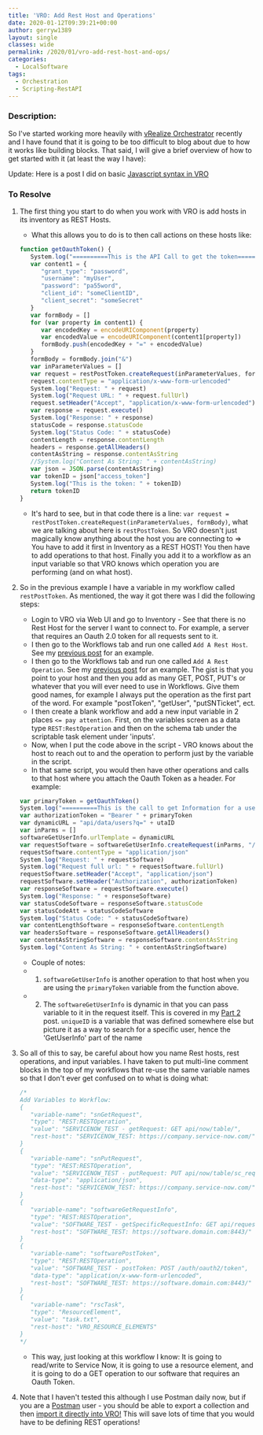 ```yaml
---
title: 'VRO: Add Rest Host and Operations'
date: 2020-01-12T09:39:21+00:00
author: gerryw1389
layout: single
classes: wide
permalink: /2020/01/vro-add-rest-host-and-ops/
categories:
  - LocalSoftware
tags:
  - Orchestration
  - Scripting-RestAPI
---
```

<!--more-->

### Description:

So I've started working more heavily with [vRealize Orchestrator](https://automationadmin.com//2020/01/vrealize-orchestrator/) recently and I have found that it is going to be too difficult to blog about due to how it works like building blocks. That said, I will give a brief overview of how to get started with it (at least the way I have):

Update: Here is a post I did on basic [Javascript syntax in VRO](https://automationadmin.com/2020/01/vro-javascript-syntax/)

### To Resolve

1. The first thing you start to do when you work with VRO is add hosts in its inventory as REST Hosts.

   - What this allows you to do is to then call actions on these hosts like:

   ```javascript
   function getOauthToken() {
      System.log("==========This is the API Call to get the token==========")
      var content1 = {
         "grant_type": "password",
         "username": "myUser",
         "password": "pa55word",
         "client_id": "someClientID",
         "client_secret": "someSecret"
      }
      var formBody = []
      for (var property in content1) {
         var encodedKey = encodeURIComponent(property)
         var encodedValue = encodeURIComponent(content1[property])
         formBody.push(encodedKey + "=" + encodedValue)
      }
      formBody = formBody.join("&")
      var inParameterValues = []
      var request = restPostToken.createRequest(inParameterValues, formBody)
      request.contentType = "application/x-www-form-urlencoded"
      System.log("Request: " + request)
      System.log("Request URL: " + request.fullUrl)
      request.setHeader("Accept", "application/x-www-form-urlencoded")
      var response = request.execute()
      System.log("Response: " + response)
      statusCode = response.statusCode
      System.log("Status Code: " + statusCode)
      contentLength = response.contentLength
      headers = response.getAllHeaders()
      contentAsString = response.contentAsString
      //System.log("Content As String: " + contentAsString)
      var json = JSON.parse(contentAsString)
      var tokenID = json["access_token"]
      System.log("This is the token: " + tokenID)
      return tokenID
   }
   ```

   - It's hard to see, but in that code there is a line: `var request = restPostToken.createRequest(inParameterValues, formBody)`, what we are talking about here is `restPostToken`. So VRO doesn't just magically know anything about the host you are connecting to => You have to add it first in Inventory as a REST HOST! You then have to add operations to that host. Finally you add it to a workflow as an input variable so that VRO knows which operation you are performing (and on what host).

2. So in the previous example I have a variable in my workflow called `restPostToken`. As mentioned, the way it got there was I did the following steps:

   - Login to VRO via Web UI and go to Inventory - See that there is no Rest Host for the server I want to connect to. For example, a server that requires an Oauth 2.0 token for all requests sent to it.
   - I then go to the Workflows tab and run one called `Add A Rest Host`. See my [previous post](https://automationadmin.com/2019/12/vro-run-jenkins-ps/) for an example.
   - I then go to the Workflows tab and run one called `Add A Rest Operation`. See my [previous post](https://automationadmin.com/2019/12/vro-run-jenkins-ps/) for an example. The gist is that you point to your host and then you add as many GET, POST, PUT's or whatever that you will ever need to use in Workflows. Give them good names, for example I always put the operation as the first part of the word. For example "postToken", "getUser", "putSNTicket", ect.
   - I then create a blank workflow and add a new input variable in 2 places `<= pay attention`. First, on the variables screen as a data type `REST:RestOperation` and then on the schema tab under the scriptable task element under 'inputs'.
   - Now, when I put the code above in the script - VRO knows about the host to reach out to and the operation to perform just by the variable in the script.
   - In that same script, you would then have other operations and calls to that host where you attach the Oauth Token as a header. For example:

   ```javascript
   var primaryToken = getOauthToken()
   System.log("==========This is the call to get Information for a user==========")
   var authorizationToken = "Bearer " + primaryToken
   var dynamicURL = "api/data/users?q=" + utaID
   var inParms = []
   softwareGetUserInfo.urlTemplate = dynamicURL
   var requestSoftware = softwareGetUserInfo.createRequest(inParms, "/api/data/users?q=" + uniqueID, null)
   requestSoftware.contentType = "application/json"
   System.log("Request: " + requestSoftware)
   System.log("Request full url: " + requestSoftware.fullUrl)
   requestSoftware.setHeader("Accept", "application/json")
   requestSoftware.setHeader("Authorization", authorizationToken)
   var responseSoftware = requestSoftware.execute()
   System.log("Response: " + responseSoftware)
   var statusCodeSoftware = responseSoftware.statusCode
   var statusCodeAtt = statusCodeSoftware
   System.log("Status Code: " + statusCodeSoftware)
   var contentLengthSoftware = responseSoftware.contentLength
   var headersSoftware = responseSoftware.getAllHeaders()
   var contentAsStringSoftware = responseSoftware.contentAsString
   System.log("Content As String: " + contentAsStringSoftware)
   ```

   - Couple of notes:
   - 1. `softwareGetUserInfo` is another operation to that host when you are using the `primaryToken` variable from the function above.
   - 2. The `softwareGetUserInfo` is dynamic in that you can pass variable to it in the request itself. This is covered in my [Part 2](https://automationadmin.com/2020/01/vro-run-jenkins-pt-2/) post. `uniqueID` is a variable that was defined somewhere else but picture it as a way to search for a specific user, hence the 'GetUserInfo' part of the name

3. So all of this to say, be careful about how you name Rest hosts, rest operations, and input variables. I have taken to put multi-line comment blocks in the top of my workflows that re-use the same variable names so that I don't ever get confused on to what is doing what:

   ```javascript
   /*
   Add Variables to Workflow:
   { 
      "variable-name": "snGetRequest", 
      "type": "REST:RESTOperation", 
      "value": "SERVICENOW_TEST - getRequest: GET api/now/table/",
      "rest-host": "SERVICENOW_TEST: https://company.service-now.com/"
   }
   { 
      "variable-name": "snPutRequest", 
      "type": "REST:RESTOperation", 
      "value": "SERVICENOW_TEST - putRequest: PUT api/now/table/sc_request/", 
      "data-type": "application/json",
      "rest-host": "SERVICENOW_TEST: https://company.service-now.com/"
   }
   { 
      "variable-name": "softwareGetRequestInfo", 
      "type": "REST:RESTOperation", 
      "value": "SOFTWARE_TEST - getSpecificRequestInfo: GET api/request/requestItem/{requestID}/info",
      "rest-host": "SOFTWARE_TEST: https://software.domain.com:8443/"
   }
   { 
      "variable-name": "softwarePostToken", 
      "type": "REST:RESTOperation", 
      "value": "SOFTWARE_TEST - postToken: POST /auth/oauth2/token", 
      "data-type": "application/x-www-form-urlencoded",
      "rest-host": "SOFTWARE_TEST: https://software.domain.com:8443/"
   }
   { 
      "variable-name": "rscTask", 
      "type": "ResourceElement", 
      "value": "task.txt",
      "rest-host": "VRO_RESOURCE_ELEMENTS"
   }
   */
   ```

   - This way, just looking at this workflow I know: It is going to read/write to Service Now, it is going to use a resource element, and it is going to do a GET operation to our software that requires an Oauth Token.

4. Note that I haven't tested this although I use Postman daily now, but if you are a [Postman](https://automationadmin.com/2019/10/postman-get-token/) user - you should be able to export a collection and then [import it directly into VRO!](https://www.vcoteam.info/articles/learn-vco/304-postman-vro-http-rest-plug-in-operations.html) This will save lots of time that you would have to be defining REST operations!
